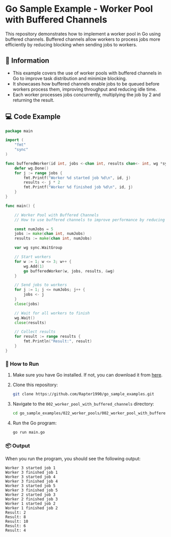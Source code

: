 # Go Sample Example - Worker Pool with Buffered Channels

This repository demonstrates how to implement a worker pool in Go using buffered channels. Buffered channels allow workers to process jobs more efficiently by reducing blocking when sending jobs to workers.

## 📖 Information

<ul style="list-style-type:disc">
  <li>This example covers the use of worker pools with buffered channels in Go to improve task distribution and minimize blocking.</li>
  <li>It showcases how buffered channels enable jobs to be queued before workers process them, improving throughput and reducing idle time.</li>
  <li>Each worker processes jobs concurrently, multiplying the job by 2 and returning the result.</li>
</ul>

## 💻 Code Example

```go
package main

import (
	"fmt"
	"sync"
)

func bufferedWorker(id int, jobs <-chan int, results chan<- int, wg *sync.WaitGroup) {
	defer wg.Done()
	for j := range jobs {
		fmt.Printf("Worker %d started job %d\n", id, j)
		results <- j * 2
		fmt.Printf("Worker %d finished job %d\n", id, j)
	}
}

func main() {

	// Worker Pool with Buffered Channels
	// How to use buffered channels to improve performance by reducing blocking when sending jobs to workers.

	const numJobs = 5
	jobs := make(chan int, numJobs)
	results := make(chan int, numJobs)

	var wg sync.WaitGroup

	// Start workers
	for w := 1; w <= 3; w++ {
		wg.Add(1)
		go bufferedWorker(w, jobs, results, &wg)
	}

	// Send jobs to workers
	for j := 1; j <= numJobs; j++ {
		jobs <- j
	}
	close(jobs)

	// Wait for all workers to finish
	wg.Wait()
	close(results)

	// Collect results
	for result := range results {
		fmt.Println("Result:", result)
	}
}
```

### 🏃 How to Run

1. Make sure you have Go installed. If not, you can download it from [here](https://golang.org/dl/).
2. Clone this repository:

   ```bash
   git clone https://github.com/Rapter1990/go_sample_examples.git
   ```

3. Navigate to the `002_worker_pool_with_buffered_channels` directory:

   ```bash
   cd go_sample_examples/022_worker_pools/002_worker_pool_with_buffered_channels
   ```

4. Run the Go program:

   ```bash
   go run main.go
   ```

### 📦 Output

When you run the program, you should see the following output:

```
Worker 3 started job 1
Worker 3 finished job 1
Worker 3 started job 4 
Worker 3 finished job 4
Worker 3 started job 5 
Worker 3 finished job 5
Worker 2 started job 3 
Worker 2 finished job 3
Worker 1 started job 2 
Worker 1 finished job 2
Result: 2              
Result: 8              
Result: 10             
Result: 6              
Result: 4
```